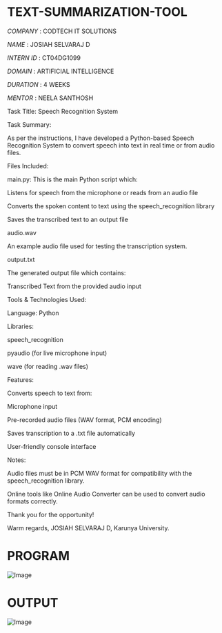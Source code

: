 # TEXT-SUMMARIZATION-TOOL

*COMPANY* : CODTECH IT SOLUTIONS

*NAME* : JOSIAH SELVARAJ D

*INTERN ID* : CT04DG1099

*DOMAIN* : ARTIFICIAL INTELLIGENCE

*DURATION* : 4 WEEKS

*MENTOR* : NEELA SANTHOSH


Task Title: Speech Recognition System

Task Summary:

As per the instructions, I have developed a Python-based Speech Recognition System to convert speech into text in real time or from audio files.

Files Included:

main.py:
This is the main Python script which:

Listens for speech from the microphone or reads from an audio file

Converts the spoken content to text using the speech_recognition library

Saves the transcribed text to an output file

audio.wav

An example audio file used for testing the transcription system.

output.txt

The generated output file which contains:

Transcribed Text from the provided audio input

Tools & Technologies Used:

Language: Python

Libraries:

speech_recognition

pyaudio (for live microphone input)

wave (for reading .wav files)

Features:

Converts speech to text from:

Microphone input

Pre-recorded audio files (WAV format, PCM encoding)

Saves transcription to a .txt file automatically

User-friendly console interface

Notes:

Audio files must be in PCM WAV format for compatibility with the speech_recognition library.

Online tools like Online Audio Converter can be used to convert audio formats correctly.

Thank you for the opportunity!

Warm regards,
JOSIAH SELVARAJ D,
Karunya University.

# PROGRAM

![Image](https://github.com/user-attachments/assets/bf2a63b5-8b58-4630-812d-df7bee26c8a2)

# OUTPUT

![Image](https://github.com/user-attachments/assets/f2a6bfbd-1f3a-4a8c-9ede-f6c23976ac4a)
